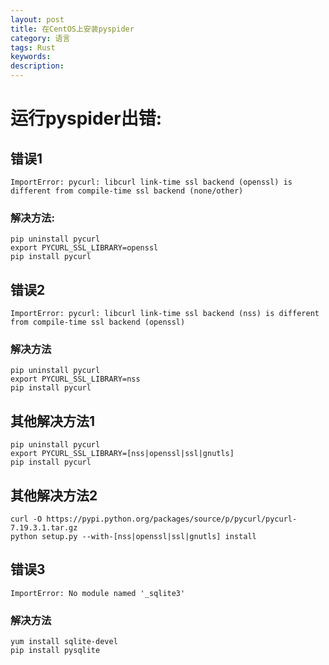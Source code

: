 ```yaml
---
layout: post
title: 在CentOS上安装pyspider
category: 语言
tags: Rust
keywords: 
description: 
---
```


# 运行pyspider出错:
## 错误1
	ImportError: pycurl: libcurl link-time ssl backend (openssl) is different from compile-time ssl backend (none/other)

### 解决方法:

	pip uninstall pycurl
	export PYCURL_SSL_LIBRARY=openssl
	pip install pycurl

## 错误2
	ImportError: pycurl: libcurl link-time ssl backend (nss) is different from compile-time ssl backend (openssl)

### 解决方法

	pip uninstall pycurl
	export PYCURL_SSL_LIBRARY=nss
	pip install pycurl

## 其他解决方法1
	pip uninstall pycurl
	export PYCURL_SSL_LIBRARY=[nss|openssl|ssl|gnutls]
	pip install pycurl

## 其他解决方法2
	curl -O https://pypi.python.org/packages/source/p/pycurl/pycurl-7.19.3.1.tar.gz
	python setup.py --with-[nss|openssl|ssl|gnutls] install

## 错误3
	ImportError: No module named '_sqlite3'

### 解决方法
	yum install sqlite-devel
	pip install pysqlite


